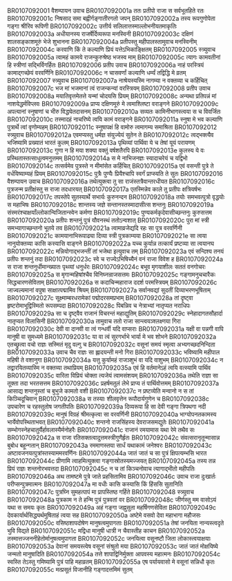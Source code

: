 BR0107092001	वैशम्पायन उवाच
BR0107092001a	ततः प्रतीपो राजा स सर्वभूतहिते रतः
BR0107092001c	निषसाद समा बह्वीर्गङ्गातीरगतो जपन्
BR0107092002a	तस्य रूपगुणोपेता गङ्गा श्रीरिव रूपिणी
BR0107092002c	उत्तीर्य सलिलात्तस्माल्लोभनीयतमाकृतिः
BR0107092003a	अधीयानस्य राजर्षेर्दिव्यरूपा मनस्विनी
BR0107092003c	दक्षिणं शालसङ्काशमूरुं भेजे शुभानना
BR0107092004a	प्रतीपस्तु महीपालस्तामुवाच मनस्विनीम्
BR0107092004c	करवाणि किं ते कल्याणि प्रियं यत्तेऽभिकाङ्क्षितम्
BR0107092005	स्त्र्युवाच
BR0107092005a	त्वामहं कामये राजन्कुरुश्रेष्ठ भजस्व माम्
BR0107092005c	त्यागः कामवतीनां हि स्त्रीणां सद्भिर्विगर्हितः
BR0107092006	प्रतीप उवाच
BR0107092006a	नाहं परस्त्रियं कामाद्गच्छेयं वरवर्णिनि
BR0107092006c	न चासवर्णां कल्याणि धर्म्यं तद्विद्धि मे व्रतम्
BR0107092007	स्त्र्युवाच
BR0107092007a	नाश्रेयस्यस्मि नागम्या न वक्तव्या च कर्हिचित्
BR0107092007c	भज मां भजमानां त्वं राजन्कन्यां वरस्त्रियम्
BR0107092008	प्रतीप उवाच
BR0107092008a	मयातिवृत्तमेतत्ते यन्मां चोदयसि प्रियम्
BR0107092008c	अन्यथा प्रतिपन्नं मां नाशयेद्धर्मविप्लवः
BR0107092009a	प्राप्य दक्षिणमूरुं मे त्वमाश्लिष्टा वराङ्गने
BR0107092009c	अपत्यानां स्नुषाणां च भीरु विद्ध्येतदासनम्
BR0107092010a	सव्यतः कामिनीभागस्त्वया स च विवर्जितः
BR0107092010c	तस्मादहं नाचरिष्ये त्वयि कामं वराङ्गने
BR0107092011a	स्नुषा मे भव कल्याणि पुत्रार्थे त्वां वृणोम्यहम्
BR0107092011c	स्नुषापक्षं हि वामोरु त्वमागम्य समाश्रिता
BR0107092012	स्त्र्युवाच
BR0107092012a	एवमप्यस्तु धर्मज्ञ संयुज्येयं सुतेन ते
BR0107092012c	त्वद्भक्त्यैव भजिष्यामि प्रख्यातं भारतं कुलम्
BR0107092013a	पृथिव्यां पार्थिवा ये च तेषां यूयं परायणम्
BR0107092013c	गुणा न हि मया शक्या वक्तुं वर्षशतैरपि
BR0107092013e	कुलस्य ये वः प्रस्थितास्तत्साधुत्वमनुत्तमम्
BR0107092014a	स मे नाभिजनज्ञः स्यादाचरेयं च यद्विभो
BR0107092014c	तत्सर्वमेव पुत्रस्ते न मीमांसेत कर्हिचित्
BR0107092015a	एवं वसन्ती पुत्रे ते वर्धयिष्याम्यहं प्रियम्
BR0107092015c	पुत्रैः पुण्यैः प्रियैश्चापि स्वर्गं प्राप्स्यति ते सुतः
BR0107092016	वैशम्पायन उवाच
BR0107092016a	तथेत्युक्त्वा तु सा राजंस्तत्रैवान्तरधीयत
BR0107092016c	पुत्रजन्म प्रतीक्षंस्तु स राजा तदधारयत्
BR0107092017a	एतस्मिन्नेव काले तु प्रतीपः क्षत्रियर्षभः
BR0107092017c	तपस्तेपे सुतस्यार्थे सभार्यः कुरुनन्दन
BR0107092018a	तयोः समभवत्पुत्रो वृद्धयोः स महाभिषः
BR0107092018c	शान्तस्य जज्ञे सन्तानस्तस्मादासीत्स शन्तनुः
BR0107092019a	संस्मरंश्चाक्षयाँल्लोकान्विजितान्स्वेन कर्मणा
BR0107092019c	पुण्यकर्मकृदेवासीच्छन्तनुः कुरुसत्तम
BR0107092020a	प्रतीपः शन्तनुं पुत्रं यौवनस्थं ततोऽन्वशात्
BR0107092020c	पुरा मां स्त्री समभ्यागाच्छन्तनो भूतये तव
BR0107092021a	त्वामाव्रजेद्यदि रहः सा पुत्र वरवर्णिनी
BR0107092021c	कामयानाभिरूपाढ्या दिव्या स्त्री पुत्रकाम्यया
BR0107092021e	सा त्वया नानुयोक्तव्या कासि कस्यासि वाङ्गने
BR0107092022a	यच्च कुर्यान्न तत्कार्यं प्रष्टव्या सा त्वयानघ
BR0107092022c	मन्नियोगाद्भजन्तीं तां भजेथा इत्युवाच तम्
BR0107092023a	एवं सन्दिश्य तनयं प्रतीपः शन्तनुं तदा
BR0107092023c	स्वे च राज्येऽभिषिच्यैनं वनं राजा विवेश ह
BR0107092024a	स राजा शन्तनुर्धीमान्ख्यातः पृथ्व्यां धनुर्धरः
BR0107092024c	बभूव मृगयाशीलः सततं वनगोचरः
BR0107092025a	स मृगान्महिषांश्चैव विनिघ्नन्राजसत्तमः
BR0107092025c	गङ्गामनुचचारैकः सिद्धचारणसेविताम्
BR0107092026a	स कदाचिन्महाराज ददर्श परमस्त्रियम्
BR0107092026c	जाज्वल्यमानां वपुषा साक्षात्पद्मामिव श्रियम्
BR0107092027a	सर्वानवद्यां सुदतीं दिव्याभरणभूषिताम्
BR0107092027c	सूक्ष्माम्बरधरामेकां पद्मोदरसमप्रभाम्
BR0107092028a	तां दृष्ट्वा हृष्टरोमाभूद्विस्मितो रूपसम्पदा
BR0107092028c	पिबन्निव च नेत्राभ्यां नातृप्यत नराधिपः
BR0107092029a	सा च दृष्ट्वैव राजानं विचरन्तं महाद्युतिम्
BR0107092029c	स्नेहादागतसौहार्दा नातृप्यत विलासिनी
BR0107092030a	तामुवाच ततो राजा सान्त्वयञ्श्लक्ष्णया गिरा
BR0107092030c	देवी वा दानवी वा त्वं गन्धर्वी यदि वाप्सराः
BR0107092031a	यक्षी वा पन्नगी वापि मानुषी वा सुमध्यमे
BR0107092031c	या वा त्वं सुरगर्भाभे भार्या मे भव शोभने
BR0107092032a	एतच्छ्रुत्वा वचो राज्ञः सस्मितं मृदु वल्गु च
BR0107092032c	वसूनां समयं स्मृत्वा अभ्यगच्छदनिन्दिता
BR0107092033a	उवाच चैव राज्ञः सा ह्लादयन्ती मनो गिरा
BR0107092033c	भविष्यामि महीपाल महिषी ते वशानुगा
BR0107092034a	यत्तु कुर्यामहं राजञ्शुभं वा यदि वाशुभम्
BR0107092034c	न तद्वारयितव्यास्मि न वक्तव्या तथाप्रियम्
BR0107092035a	एवं हि वर्तमानेऽहं त्वयि वत्स्यामि पार्थिव
BR0107092035c	वारिता विप्रियं चोक्ता त्यजेयं त्वामसंशयम्
BR0107092036a	तथेति राज्ञा सा तूक्ता तदा भरतसत्तम
BR0107092036c	प्रहर्षमतुलं लेभे प्राप्य तं पार्थिवोत्तमम्
BR0107092037a	आसाद्य शन्तनुस्तां च बुभुजे कामतो वशी
BR0107092037c	न प्रष्टव्येति मन्वानो न स तां किञ्चिदूचिवान्
BR0107092038a	स तस्याः शीलवृत्तेन रूपौदार्यगुणेन च
BR0107092038c	उपचारेण च रहस्तुतोष जगतीपतिः
BR0107092039a	दिव्यरूपा हि सा देवी गङ्गा त्रिपथगा नदी
BR0107092039c	मानुषं विग्रहं श्रीमत्कृत्वा सा वरवर्णिनी
BR0107092040a	भाग्योपनतकामस्य भार्येवोपस्थिताभवत्
BR0107092040c	शन्तनो राजसिंहस्य देवराजसमद्युतेः
BR0107092041a	सम्भोगस्नेहचातुर्यैर्हावलास्यैर्मनोहरैः
BR0107092041c	राजानं रमयामास यथा रेमे तथैव सः
BR0107092042a	स राजा रतिसक्तत्वादुत्तमस्त्रीगुणैर्हृतः
BR0107092042c	संवत्सरानृतून्मासान्न बुबोध बहून्गतान्
BR0107092043a	रममाणस्तया सार्धं यथाकामं जनेश्वरः
BR0107092043c	अष्टावजनयत्पुत्रांस्तस्याममरवर्णिनः
BR0107092044a	जातं जातं च सा पुत्रं क्षिपत्यम्भसि भारत
BR0107092044c	प्रीणामि त्वाहमित्युक्त्वा गङ्गास्रोतस्यमज्जयत्
BR0107092045a	तस्य तन्न प्रियं राज्ञः शन्तनोरभवत्तदा
BR0107092045c	न च तां किञ्चनोवाच त्यागाद्भीतो महीपतिः
BR0107092046a	अथ तामष्टमे पुत्रे जाते प्रहसितामिव
BR0107092046c	उवाच राजा दुःखार्तः परीप्सन्पुत्रमात्मनः
BR0107092047a	मा वधीः कासि कस्यासि किं हिंससि सुतानिति
BR0107092047c	पुत्रघ्नि सुमहत्पापं मा प्रापस्तिष्ठ गर्हिते
BR0107092048	स्त्र्युवाच
BR0107092048a	पुत्रकाम न ते हन्मि पुत्रं पुत्रवतां वर
BR0107092048c	जीर्णस्तु मम वासोऽयं यथा स समयः कृतः
BR0107092049a	अहं गङ्गा जह्नुसुता महर्षिगणसेविता
BR0107092049c	देवकार्यार्थसिद्ध्यर्थमुषिताहं त्वया सह
BR0107092050a	अष्टेमे वसवो देवा महाभागा महौजसः
BR0107092050c	वसिष्ठशापदोषेण मानुषत्वमुपागताः
BR0107092051a	तेषां जनयिता नान्यस्त्वदृते भुवि विद्यते
BR0107092051c	मद्विधा मानुषी धात्री न चैवास्तीह काचन
BR0107092052a	तस्मात्तज्जननीहेतोर्मानुषत्वमुपागता
BR0107092052c	जनयित्वा वसूनष्टौ जिता लोकास्त्वयाक्षयाः
BR0107092053a	देवानां समयस्त्वेष वसूनां संश्रुतो मया
BR0107092053c	जातं जातं मोक्षयिष्ये जन्मतो मानुषादिति
BR0107092054a	तत्ते शापाद्विनिर्मुक्ता आपवस्य महात्मनः
BR0107092054c	स्वस्ति तेऽस्तु गमिष्यामि पुत्रं पाहि महाव्रतम्
BR0107092055a	एष पर्यायवासो मे वसूनां सन्निधौ कृतः
BR0107092055c	मत्प्रसूतं विजानीहि गङ्गादत्तमिमं सुतम्
